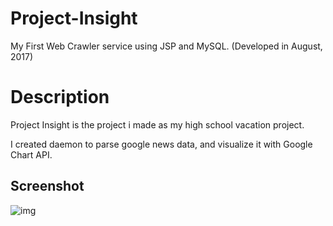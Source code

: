 # Project-Insight
My First Web Crawler service using JSP and MySQL. (Developed in August, 2017)

# Description
Project Insight is the project i made as my high school vacation project.

I created daemon to parse google news data, and visualize it with Google Chart API.

## Screenshot
![img](./screenghot.png)
